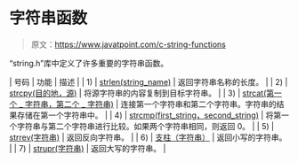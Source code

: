 # 字符串函数

> 原文：<https://www.javatpoint.com/c-string-functions>

“string.h”库中定义了许多重要的字符串函数。

| 号码 | 功能 | 描述 |
| 1) | [strlen(string_name)](c-strlen) | 返回字符串名称的长度。 |
| 2) | [strcpy(目的地，源)](c-strcpy) | 将源字符串的内容复制到目标字符串。 |
| 3) | [strcat(第一个 _ 字符串，第二个 _ 字符串)](c-strcat) | 连接第一个字符串和第二个字符串。字符串的结果存储在第一个字符串中。 |
| 4) | [strcmp(first_string，second_string)](c-strcmp) | 将第一个字符串与第二个字符串进行比较。如果两个字符串相同，则返回 0。 |
| 5) | [strrev(字符串)](c-strrev) | 返回反向字符串。 |
| 6) | [支柱（字符串）](c-strlwr) | 返回小写的字符串。 |
| 7) | [strupr(字符串)](c-strupr) | 返回大写的字符串。 |